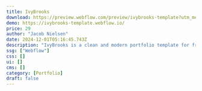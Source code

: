 ```yaml
---
title: IvyBrooks
download: https://preview.webflow.com/preview/ivybrooks-template?utm_medium=preview_link&utm_source=designer&utm_content=ivybrooks-template&preview=a3740924ee511f936c28f17db7b122b2&locale=en&workflow=preview
demo: https://ivybrooks-template.webflow.io/
price: 29
author: "Jacob Nielsen"
date: 2024-12-01T05:16:45.743Z
description: "IvyBrooks is a clean and modern portfolio template for freelance designers and creatives. With a strong focus on clean aesthetics it serves as the perfect foundation for showcasing your work in an appealing way."
ssg: ["Webflow"]
css: []
ui: []
cms: []
category: [Portfolio]
draft: false
---
```

